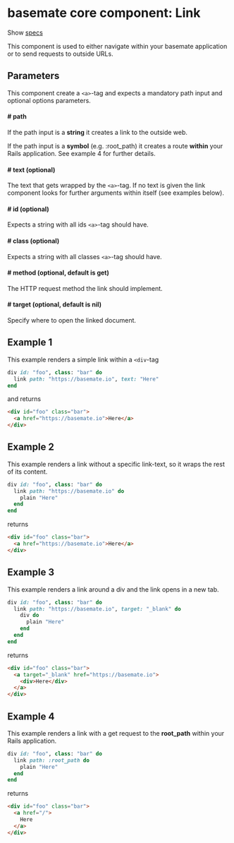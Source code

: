 # basemate core component: Link

Show [specs](../../spec/usage/components/link_spec.rb)

This component is used to either navigate within your basemate application or to send requests to outside URLs.

## Parameters

This component create a `<a>`-tag and expects a mandatory path input and optional options parameters.

#### # path
If the path input is a **string** it creates a link to the outside web.

If the path input is a **symbol** (e.g. :root_path) it creates a route **within** your Rails application. See example 4 for further details.

#### # text (optional)
The text that gets wrapped by the `<a>`-tag. If no text is given the link component looks for further arguments within itself (see examples below).

#### # id (optional)
Expects a string with all ids `<a>`-tag should have.

#### # class (optional)
Expects a string with all classes `<a>`-tag should have.

#### # method (optional, default is get)
The HTTP request method the link should implement.

#### # target (optional, default is nil)
Specify where to open the linked document.

## Example 1
This example renders a simple link within a `<div`-tag

```ruby
div id: "foo", class: "bar" do
  link path: "https://basemate.io", text: "Here"
end
```

and returns

```html
<div id="foo" class="bar">
  <a href="https://basemate.io">Here</a>
</div>
```

## Example 2
This example renders a link without a specific link-text, so it wraps the rest of its content.

```ruby
div id: "foo", class: "bar" do
  link path: "https://basemate.io" do
    plain "Here"
  end
end
```

returns

```html
<div id="foo" class="bar">
  <a href="https://basemate.io">Here</a>
</div>
```

## Example 3
This example renders a link around a div and the link opens in a new tab.

```ruby
div id: "foo", class: "bar" do
  link path: "https://basemate.io", target: "_blank" do
    div do
      plain "Here"
    end
  end
end
```

returns

```html
<div id="foo" class="bar">
  <a target="_blank" href="https://basemate.io">
    <div>Here</div>
  </a>
</div>
```

## Example 4
This example renders a link with a get request to the **root_path** within your Rails application.

```ruby
div id: "foo", class: "bar" do
  link path: :root_path do
    plain "Here"
  end
end
```

returns

```html
<div id="foo" class="bar">
  <a href="/">
    Here
  </a>
</div>
```

